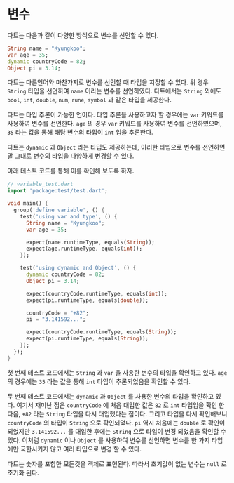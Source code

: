 # 변수

다트는 다음과 같이 다양한 방식으로 변수를 선언할 수 있다.

```dart
String name = "Kyungkoo";
var age = 35;
dynamic countryCode = 82;
Object pi = 3.14;
```

다트는 다른언어와 마찬가지로 변수를 선언할 때 타입을 지정할 수 있다. 위 경우 `String` 타입을 선언하여 `name` 이라는 변수를 선언하였다. 다트에서는 `String` 외에도 `bool`, `int`, `double`, `num`, `rune`, `symbol` 과 같은 타입을 제공한다.

다트는 타입 추론이 가능한 언어다. 타입 추론을 사용하고자 할 경우에는 `var` 키워드를 사용하여 변수를 선언한다. `age` 의 경우 `var` 키워드를 사용하여 변수를 선언하였으며, `35` 라는 값을 통해 해당 변수의 타입이 `int` 임을 추론한다.

다트는 `dynamic` 과 `Object` 라는 타입도 제공하는데, 이러한 타입으로 변수를 선언하면 말 그대로 변수의 타입을 다양하게 변경할 수 있다.

아래 테스트 코드를 통해 이를 확인해 보도록 하자.

```dart
// variable_test.dart
import 'package:test/test.dart';

void main() {
  group('define variable', () {
    test('using var and type', () {
      String name = "Kyungkoo";
      var age = 35;

      expect(name.runtimeType, equals(String));
      expect(age.runtimeType, equals(int));
    });

    test('using dynamic and Object', () {
      dynamic countryCode = 82;
      Object pi = 3.14;

      expect(countryCode.runtimeType, equals(int));
      expect(pi.runtimeType, equals(double));

      countryCode = "+82";
      pi = "3.141592...";

      expect(countryCode.runtimeType, equals(String));
      expect(pi.runtimeType, equals(String));
    });
  });
}
```

첫 번째 테스트 코드에서는 `String` 과 `var` 을 사용한 변수의 타입을 확인하고 있다. `age` 의 경우에는 `35` 라는 값을 통해 `int` 타입이 추론되었음을 확인할 수 있다.

두 번째 테스트 코드에서는 `dynamic` 과 `Object` 를 사용한 변수의 타입을 확인하고 있다. 여기서 재미난 점은 `countryCode` 에 처음 대입한 값은 `82` 로 `int` 타입임을 확인 한 다음, `+82` 라는 `String` 타입을 다시 대입했다는 점이다. 그리고 타입을 다시 확인해보니 `countryCode` 의 타입이 `String` 으로 확인되었다. `pi` 역시 처음에는 `double` 로 확인이 되었지만 `3.141592...` 를 대입한 후에는 `String` 으로 타입이 변경 되었음을 확인할 수 있다. 이처럼 `dynamic` 이나 `Object` 를 사용하여 변수를 선언하면 변수를 한 가지 타입에만 국한시키지 않고 여러 타입으로 변경 할 수 있다.

다트는 숫자를 포함한 모든것을 객체로 표현된다. 따라서 초기값이 없는 변수는 `null` 로 초기화 된다.
